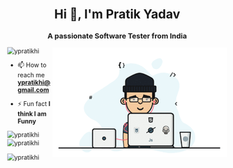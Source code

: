 
<h1 align="center">Hi 👋, I'm Pratik Yadav</h1>
<h3 align="center">A passionate Software Tester from India</h3>
<img align='right' alt="coding" width="400"  src="https://raw.githubusercontent.com/AlaeddineMessadi/AlaeddineMessadi/main/web-developer-chilling.gif">

<p align="left"> <img src="https://komarev.com/ghpvc/?username=ypratikhi&label=Profile%20views&color=0e75b6&style=flat" alt="ypratikhi" /> </p>

- 📫 How to reach me **ypratikhi@gmail.com**

- ⚡ Fun fact **I think I am Funny**





<p><img align="left" src="https://github-readme-stats.vercel.app/api/top-langs?username=ypratikhi&show_icons=true&locale=en&layout=compact" alt="ypratikhi" /></p>

<p>&nbsp;<img align="center" src="https://github-readme-stats.vercel.app/api?username=ypratikhi&show_icons=true&locale=en" alt="ypratikhi" /></p>

<p><img align="center" src="https://github-readme-streak-stats.herokuapp.com/?user=ypratikhi&" alt="ypratikhi" /></p>

